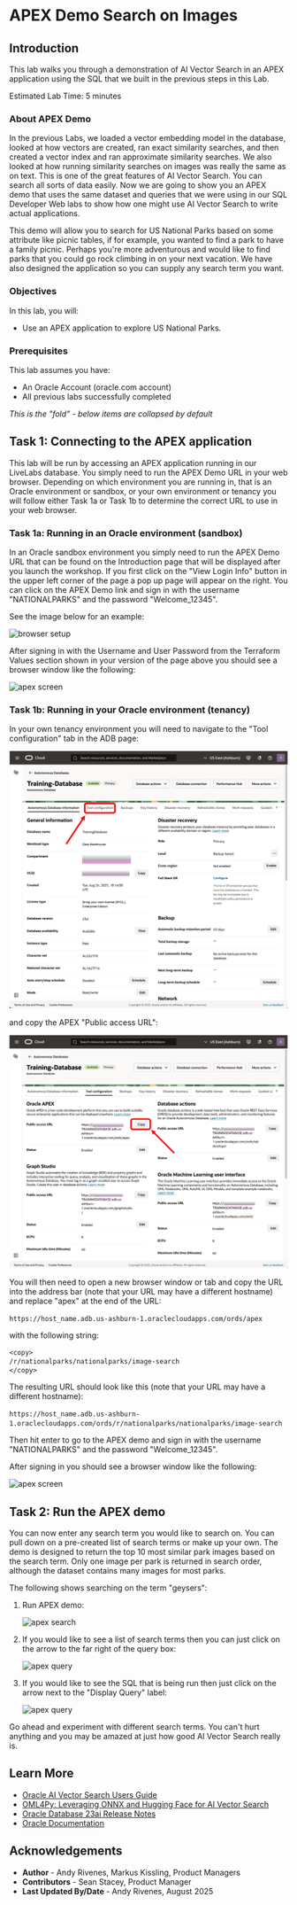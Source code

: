 # APEX Demo Search on Images

## Introduction

This lab walks you through a demonstration of AI Vector Search in an APEX application using the SQL that we built in the previous steps in this Lab.

Estimated Lab Time: 5 minutes

### About APEX Demo

In the previous Labs, we loaded a vector embedding model in the database, looked at how vectors are created, ran exact similarity searches, and then created a vector index and ran approximate similarity searches. We also looked at how running similarity searches on images was really the same as on text. This is one of the great features of AI Vector Search. You can search all sorts of data easily. Now we are going to show you an APEX demo that uses the same dataset and queries that we were using in our SQL Developer Web labs to show how one might use AI Vector Search to write actual applications.

This demo will allow you to search for US National Parks based on some attribute like picnic tables, if for example, you wanted to find a park to have a family picnic. Perhaps you're more adventurous and would like to find parks that you could go rock climbing in on your next vacation. We have also designed the application so you can supply any search term you want.


### Objectives

In this lab, you will:

* Use an APEX application to explore US National Parks.


### Prerequisites

This lab assumes you have:
* An Oracle Account (oracle.com account)
* All previous labs successfully completed


*This is the "fold" - below items are collapsed by default*


## Task 1: Connecting to the APEX application

This lab will be run by accessing an APEX application running in our LiveLabs database. You simply need to run the APEX Demo URL in your web browser. Depending on which environment you are running in, that is an Oracle environment or sandbox, or your own environment or tenancy you will follow either Task 1a or Task 1b to determine the correct URL to use in your web browser.


### Task 1a: Running in an Oracle environment (sandbox)

In an Oracle sandbox environment you simply need to run the APEX Demo URL that can be found on the Introduction page that will be displayed after you launch the workshop. If you first click on the "View Login Info" button in the upper left corner of the page a pop up page will appear on the right. You can click on the APEX Demo link and sign in with the username "NATIONALPARKS" and the password "Welcome_12345".

See the image below for an example:

![browser setup](images/browser_setup.png " ")

After signing in with the Username and User Password from the Terraform Values section shown in your version of the page above you should see a browser window like the following:

 ![apex screen](images/apex_initial_screen.png " ")


### Task 1b: Running in your Oracle environment (tenancy)

In your own tenancy environment you will need to navigate to the "Tool configuration" tab in the ADB page:

![tool config](images/tool_config.png " ")

and copy the APEX "Public access URL":

![apex_url](images/apex_url.png " ")

You will then need to open a new browser window or tab and copy the URL into the address bar (note that your URL may have a different hostname) and replace "apex" at the end of the URL:

`https://host_name.adb.us-ashburn-1.oraclecloudapps.com/ords/apex`

with the following string:
```
<copy>
/r/nationalparks/nationalparks/image-search
</copy>
```

The resulting URL should look like this (note that your URL may have a different hostname):

`https://host_name.adb.us-ashburn-1.oraclecloudapps.com/ords/r/nationalparks/nationalparks/image-search`

Then hit enter to go to the APEX demo and sign in with the username "NATIONALPARKS" and the password "Welcome_12345".

After signing in you should see a browser window like the following:

 ![apex screen](images/apex_initial_screen.png " ")


## Task 2: Run the APEX demo

You can now enter any search term you would like to search on. You can pull down on a pre-created list of search terms or make up your own. The demo is designed to return the top 10 most similar park images based on the search term. Only one image per park is returned in search order, although the dataset contains many images for most parks.

The following shows searching on the term "geysers":

1. Run APEX demo:

    ![apex search](images/apex_search.png " ")

2. If you would like to see a list of search terms then you can just click on the arrow to the far right of the query box:

    ![apex query](images/apex_pulldown_screen.png " ")

3. If you would like to see the SQL that is being run then just click on the arrow next to the "Display Query" label:

    ![apex query](images/apex_query_screen.png " ")

Go ahead and experiment with different search terms. You can't hurt anything and you may be amazed at just how good AI Vector Search really is.


## Learn More

* [Oracle AI Vector Search Users Guide](https://docs.oracle.com/en/database/oracle/oracle-database/23/vecse/index.html)
* [OML4Py: Leveraging ONNX and Hugging Face for AI Vector Search](https://blogs.oracle.com/machinelearning/post/oml4py-leveraging-onnx-and-hugging-face-for-advanced-ai-vector-search)
* [Oracle Database 23ai Release Notes](https://docs.oracle.com/en/database/oracle/oracle-database/23/rnrdm/index.html)
* [Oracle Documentation](http://docs.oracle.com)

## Acknowledgements
* **Author** - Andy Rivenes, Markus Kissling, Product Managers
* **Contributors** - Sean Stacey, Product Manager
* **Last Updated By/Date** - Andy Rivenes, August 2025
